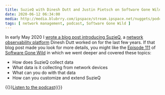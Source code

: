 ```yaml
---
title: SuzieQ with Dinesh Dutt and Justin Pietsch on Software Gone Wild
date: 2020-06-12 06:34:00
media: http://media.blubrry.com/ipspace/stream.ipspace.net/nuggets/podcast/Show_111-SuzieQ.mp3
tags: [ network management, podcast, Software Gone Wild ]
---
```

In early May 2020 I [wrote a blog post introducing SuzieQ](https://blog.ipspace.net/2020/05/suzieq-useful-network-management-system.html), a [network observability platform](https://github.com/netenglabs/suzieq) Dinesh Dutt worked on for the last few years. If that blog post made you look for more details, you might like the [Episode 111](http://media.blubrry.com/ipspace/stream.ipspace.net/nuggets/podcast/Show_111-SuzieQ.mp3) of [Software Gone Wild](https://www.ipspace.net/Podcast/Software_Gone_Wild/) in which we went deeper and covered these topics:

* How does SuzieQ collect data
* What data is it collecting from network devices
* What can you do with that data
* How can you customize and extend SuzieQ

{{<jump>}}[Listen to the podcast](http://media.blubrry.com/ipspace/stream.ipspace.net/nuggets/podcast/Show_111-SuzieQ.mp3){{</jump>}}